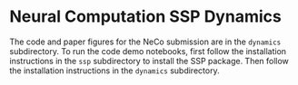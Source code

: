 # Neural Computation SSP Dynamics

The code and paper figures for the NeCo submission are in the `dynamics` 
subdirectory. To run the code demo notebooks, first follow the installation 
instructions in the `ssp` subdirectory to install the SSP package. Then follow
the installation instructions in the `dynamics` subdirectory.
